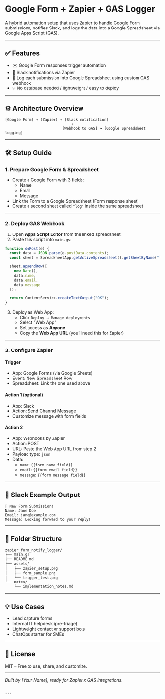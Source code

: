 # Google Form + Zapier + GAS Logger

A hybrid automation setup that uses Zapier to handle Google Form submissions, notifies Slack, and logs the data into a Google Spreadsheet via Google Apps Script (GAS).

---

## ✅ Features

- ✉️ Google Form responses trigger automation
- 🔔 Slack notifications via Zapier
- 📄 Log each submission into Google Spreadsheet using custom GAS webhook
- 💡 No database needed / lightweight / easy to deploy

---

## ⚙️ Architecture Overview

```text
[Google Form] → (Zapier) → [Slack notification]
                              ↓
                          [Webhook to GAS] → [Google Spreadsheet logging]
```

---

## 🛠️ Setup Guide

### 1. Prepare Google Form & Spreadsheet

- Create a Google Form with 3 fields:
  - Name
  - Email
  - Message
- Link the Form to a Google Spreadsheet (Form response sheet)
- Create a second sheet called `"log"` inside the same spreadsheet

---

### 2. Deploy GAS Webhook

1. Open **Apps Script Editor** from the linked spreadsheet  
2. Paste this script into `main.gs`:

```javascript
function doPost(e) {
  const data = JSON.parse(e.postData.contents);
  const sheet = SpreadsheetApp.getActiveSpreadsheet().getSheetByName("log");

  sheet.appendRow([
    new Date(),
    data.name,
    data.email,
    data.message
  ]);

  return ContentService.createTextOutput("OK");
}
```

3. Deploy as Web App:
   - Click `Deploy → Manage deployments`
   - Select "Web App"
   - Set access as **Anyone**
   - Copy the **Web App URL** (you’ll need this for Zapier)

---

### 3. Configure Zapier

#### Trigger
- App: Google Forms (via Google Sheets)
- Event: New Spreadsheet Row
- Spreadsheet: Link the one used above

#### Action 1 (optional)
- App: Slack
- Action: Send Channel Message
- Customize message with form fields

#### Action 2
- App: Webhooks by Zapier
- Action: POST
- URL: Paste the Web App URL from step 2
- Payload type: `json`
- Data:
  - `name`: `{{form name field}}`
  - `email`: `{{form email field}}`
  - `message`: `{{form message field}}`

---

## 💬 Slack Example Output

```
📩 New Form Submission!
Name: Jane Doe
Email: jane@example.com
Message: Looking forward to your reply!
```

---

## 📂 Folder Structure

```bash
zapier_form_notify_logger/
├── main.gs
├── README.md
├── assets/
│   ├── zapier_setup.png
│   ├── form_sample.png
│   └── trigger_test.png
└── notes/
    └── implementation_notes.md
```

---

## 💡 Use Cases

- Lead capture forms
- Internal IT helpdesk (pre-triage)
- Lightweight contact or support bots
- ChatOps starter for SMEs

---

## 🪪 License

MIT – Free to use, share, and customize.

---

*Built by [Your Name], ready for Zapier x GAS integrations.*
```

---
